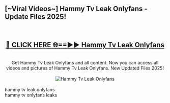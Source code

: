 <h2>[~Viral Videos~] Hammy Tv Leak Onlyfans - Update Files 2025!</h2>
<br>
<div align="center">
<h2><a href="https://betterlinks.top/A2PfLJ" rel="nofollow">🔴 CLICK HERE 🌐==►► Hammy Tv Leak Onlyfans</a></h2>
<br>
Get Hammy Tv Leak Onlyfans and all content. Now you can access all videos and pictures of Hammy Tv Leak Onlyfans. New Updated Files 2025!
<br>
<br>
<a href="https://betterlinks.top/A2PfLJ" rel="nofollow" data-target="animated-image.originalLink"><img src="https://i.ibb.co.com/WyWwxjT/player-gif2.gif" alt="Hammy Tv Leak Onlyfans" style="max-width: 100%; display: inline-block;" data-target="animated-image.originalImage"></a>
</div>
<br>
hammy tv leak onlyfans<br>
hammy tv onlyfans leaks